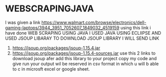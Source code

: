 # WEBSCRAPINGJAVA
I was given a link https://www.walmart.com/browse/electronics/dell-gaming-laptops/3944_3951_7052607_1849032_4519159 using this link i  have done WEB SCRAPING USING JAVA
I USED JAVA USING ECLIIPSE AND USED JSOUP LIBARAY 
TO DOWNLOAD JSOUP LIBRARY I WILL SEND LINK
1. https://jsoup.org/packages/jsoup-1.15.4.jar 
2. https://jsoup.org/packages/jsoup-1.15.4-sources.jar
use this 2 links to download jsoup
afer add this library to your project
copy my code and give run
your output wil be reserved in csv format in which u will b able to c  in microsft excel or google sheet.
